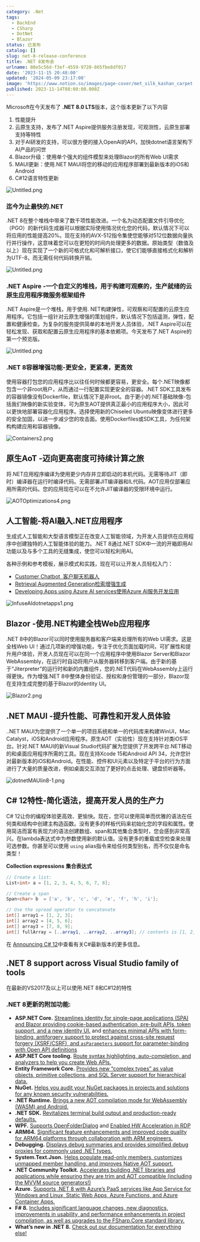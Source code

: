 ```yaml
---
category: .Net
tags:
  - BackEnd
  - CSharp
  - DotNet
  - Blazor
status: 已发布
catalog: []
slug: net-8-release-conference
title: .NET 8发布会
urlname: 80e5c56d-f3ef-4559-9720-865fbe8df017
date: '2023-11-15 20:48:00'
updated: '2024-05-09 23:17:00'
image: 'https://www.notion.so/images/page-cover/met_silk_kashan_carpet.jpg'
published: 2023-11-14T08:00:00.000Z
---
```


Microsoft在今天发布了 **.NET 8.0 LTS**版本，这个版本更新了以下内容

1. 性能提升
2. 云原生支持，发布了.NET Aspire提供服务注册发现，可观测性，云原生部署支持等特性
3. 对于AI研发的支持，可以很方便的接入OpenAI的API，加快dotnet语言架构下AI产品的问世
4. Blazor升级：使用单个强大的组件模型来处理Blazor的所有Web UI需求
5. MAUI更新：使用.NET MAUI将您的移动的应用程序部署到最新版本的iOS和Android
6. C#12语言特性更新

![Untitled.png](https://prod-files-secure.s3.us-west-2.amazonaws.com/5d24fe63-e567-4804-86f9-9fdc62e13082/10cda029-65af-4ea7-b30e-605b2d9e6c57/Untitled.png?X-Amz-Algorithm=AWS4-HMAC-SHA256&X-Amz-Content-Sha256=UNSIGNED-PAYLOAD&X-Amz-Credential=ASIAZI2LB466QQATD5WX%2F20250314%2Fus-west-2%2Fs3%2Faws4_request&X-Amz-Date=20250314T053746Z&X-Amz-Expires=3600&X-Amz-Security-Token=IQoJb3JpZ2luX2VjEJ3%2F%2F%2F%2F%2F%2F%2F%2F%2F%2FwEaCXVzLXdlc3QtMiJHMEUCIEKY1gtv7NMh%2BztPWKX8Jn4cakMYexv6imtj78eGEN5%2BAiEAjsE46psIZKZbej4Oa%2FcGt%2FqskL60fr4%2FcI%2BpnQnb0ZkqiAQI5v%2F%2F%2F%2F%2F%2F%2F%2F%2F%2FARAAGgw2Mzc0MjMxODM4MDUiDKFNitSixaCa3FcvECrcA2qZdsYjMO1hV%2FaEzJqnruduy28XDRdrALGGqfBWlzy2ky0%2B4t0FIRSG851Fscgx4G1ntf%2Fz%2FQSt6E1Q7tR7Nn0mvD7s68dVM7qWGSP2mxcuuV82daa71itz3bhzPGo6s%2BF1%2F34Lko1TStiGTqIUbOHtRBjBaWE1pifRM0fglR2yt18wh%2B1knNIVwTt7C%2FQRDpsHmEoSGpPH%2B%2BuXvki%2FsZDhPuLBiVs5mO8NX%2BwxwiGloEt56RE3GqqbCgntK6rxEZtA8ls60KgO5V30403ERw%2B3RHgqP2UGuREKtI%2F2daSnwnDQneyWQjV8B7MNnLa2b7CC9d6wJczmhNH4y1BaGML2nvQw0bVOwaxQxH%2FGdI57kOBw%2FCDsYF1%2BgvNzGU23oEv7VOUu8Tq284kLKPSFwvENvJslCT%2BCZuBKFQfCZtY%2Bvlc6lpPQOBXGLznzhHx8b4J%2FSG4EgE4tySYT3nP5MjqZtmOS7ASA4m3hXqlkKrjfSdIDpIi55NSqTiuuBudpUh1uH0SM9SFOorzeKv8qBjwmXME94%2FKxf%2BQLat5kuscudc1b2Enp%2Bxp0otPKVsLiVADySUXT80VcTAlctEXz0brJi%2FuZriGEsxiePdDwijYXtVh%2FYUcm%2FaxEzmQhMIL3zr4GOqUBrwwhX%2FGgO1srttI6Tts06NsoECoFqT7PH3XuaEiMR5wcT6hXdK6DHvT8AVLzLclOdXX4cANU878z7aBjBerCJEjYg57Kcx2x1G1qX%2FWcboX2EdvQioz8yFnRgbR8EiIqDShUT%2BgSiW06xudH2xBYgBNto6wUqzRsBTqAqTDx3x5kGWaHB9tip9yKseg3fId02SGM404PDj0VKIr966byqOBtwur6&X-Amz-Signature=610f80613729a491f43991eedc341cf61bc552ff085d88c1cdc8ad02db7f0a78&X-Amz-SignedHeaders=host&x-id=GetObject)


### **迄今为止最快的.NET**


.NET 8在整个堆栈中带来了数千项性能改进。一个名为动态配置文件引导优化（PGO）的新代码生成器可以根据实际使用情况优化您的代码，默认情况下可以将应用的性能提高20%。现在支持的AVX-512指令集使您能够对512位数据向量执行并行操作，这意味着您可以在更短的时间内处理更多的数据。原始类型（数值及以上）现在实现了一个新的可格式化和可解析接口，使它们能够直接格式化和解析为UTF-8，而无需任何代码转换开销。


![Untitled.png](https://prod-files-secure.s3.us-west-2.amazonaws.com/5d24fe63-e567-4804-86f9-9fdc62e13082/edcbf140-d619-4389-a4a6-f97c113ab9f2/Untitled.png?X-Amz-Algorithm=AWS4-HMAC-SHA256&X-Amz-Content-Sha256=UNSIGNED-PAYLOAD&X-Amz-Credential=ASIAZI2LB466QQATD5WX%2F20250314%2Fus-west-2%2Fs3%2Faws4_request&X-Amz-Date=20250314T053746Z&X-Amz-Expires=3600&X-Amz-Security-Token=IQoJb3JpZ2luX2VjEJ3%2F%2F%2F%2F%2F%2F%2F%2F%2F%2FwEaCXVzLXdlc3QtMiJHMEUCIEKY1gtv7NMh%2BztPWKX8Jn4cakMYexv6imtj78eGEN5%2BAiEAjsE46psIZKZbej4Oa%2FcGt%2FqskL60fr4%2FcI%2BpnQnb0ZkqiAQI5v%2F%2F%2F%2F%2F%2F%2F%2F%2F%2FARAAGgw2Mzc0MjMxODM4MDUiDKFNitSixaCa3FcvECrcA2qZdsYjMO1hV%2FaEzJqnruduy28XDRdrALGGqfBWlzy2ky0%2B4t0FIRSG851Fscgx4G1ntf%2Fz%2FQSt6E1Q7tR7Nn0mvD7s68dVM7qWGSP2mxcuuV82daa71itz3bhzPGo6s%2BF1%2F34Lko1TStiGTqIUbOHtRBjBaWE1pifRM0fglR2yt18wh%2B1knNIVwTt7C%2FQRDpsHmEoSGpPH%2B%2BuXvki%2FsZDhPuLBiVs5mO8NX%2BwxwiGloEt56RE3GqqbCgntK6rxEZtA8ls60KgO5V30403ERw%2B3RHgqP2UGuREKtI%2F2daSnwnDQneyWQjV8B7MNnLa2b7CC9d6wJczmhNH4y1BaGML2nvQw0bVOwaxQxH%2FGdI57kOBw%2FCDsYF1%2BgvNzGU23oEv7VOUu8Tq284kLKPSFwvENvJslCT%2BCZuBKFQfCZtY%2Bvlc6lpPQOBXGLznzhHx8b4J%2FSG4EgE4tySYT3nP5MjqZtmOS7ASA4m3hXqlkKrjfSdIDpIi55NSqTiuuBudpUh1uH0SM9SFOorzeKv8qBjwmXME94%2FKxf%2BQLat5kuscudc1b2Enp%2Bxp0otPKVsLiVADySUXT80VcTAlctEXz0brJi%2FuZriGEsxiePdDwijYXtVh%2FYUcm%2FaxEzmQhMIL3zr4GOqUBrwwhX%2FGgO1srttI6Tts06NsoECoFqT7PH3XuaEiMR5wcT6hXdK6DHvT8AVLzLclOdXX4cANU878z7aBjBerCJEjYg57Kcx2x1G1qX%2FWcboX2EdvQioz8yFnRgbR8EiIqDShUT%2BgSiW06xudH2xBYgBNto6wUqzRsBTqAqTDx3x5kGWaHB9tip9yKseg3fId02SGM404PDj0VKIr966byqOBtwur6&X-Amz-Signature=d6f391edf24e3e73ea22455802bf9b7c61f4a18b0f442ad93892022bde1b56e8&X-Amz-SignedHeaders=host&x-id=GetObject)


### **.NET Aspire -一个自定义的堆栈，用于构建可观察的，生产就绪的云原生应用程序微服务框架组件**


.NET Aspire是一个堆栈，用于使用. NET构建弹性，可观察和可配置的云原生应用程序。它包括一组针对云原生增强的策划组件，默认情况下包括遥测，弹性，配置和健康检查。为复杂的服务提供简单的本地开发人员体验，.NET Aspire可以在轻松发现、获取和配置云原生应用程序的基本依赖项。今天发布了.NET Aspire的第一个预览版。


![Untitled.png](https://prod-files-secure.s3.us-west-2.amazonaws.com/5d24fe63-e567-4804-86f9-9fdc62e13082/ff6a34d3-ac25-412d-9204-a7263d00528f/Untitled.png?X-Amz-Algorithm=AWS4-HMAC-SHA256&X-Amz-Content-Sha256=UNSIGNED-PAYLOAD&X-Amz-Credential=ASIAZI2LB466QQATD5WX%2F20250314%2Fus-west-2%2Fs3%2Faws4_request&X-Amz-Date=20250314T053746Z&X-Amz-Expires=3600&X-Amz-Security-Token=IQoJb3JpZ2luX2VjEJ3%2F%2F%2F%2F%2F%2F%2F%2F%2F%2FwEaCXVzLXdlc3QtMiJHMEUCIEKY1gtv7NMh%2BztPWKX8Jn4cakMYexv6imtj78eGEN5%2BAiEAjsE46psIZKZbej4Oa%2FcGt%2FqskL60fr4%2FcI%2BpnQnb0ZkqiAQI5v%2F%2F%2F%2F%2F%2F%2F%2F%2F%2FARAAGgw2Mzc0MjMxODM4MDUiDKFNitSixaCa3FcvECrcA2qZdsYjMO1hV%2FaEzJqnruduy28XDRdrALGGqfBWlzy2ky0%2B4t0FIRSG851Fscgx4G1ntf%2Fz%2FQSt6E1Q7tR7Nn0mvD7s68dVM7qWGSP2mxcuuV82daa71itz3bhzPGo6s%2BF1%2F34Lko1TStiGTqIUbOHtRBjBaWE1pifRM0fglR2yt18wh%2B1knNIVwTt7C%2FQRDpsHmEoSGpPH%2B%2BuXvki%2FsZDhPuLBiVs5mO8NX%2BwxwiGloEt56RE3GqqbCgntK6rxEZtA8ls60KgO5V30403ERw%2B3RHgqP2UGuREKtI%2F2daSnwnDQneyWQjV8B7MNnLa2b7CC9d6wJczmhNH4y1BaGML2nvQw0bVOwaxQxH%2FGdI57kOBw%2FCDsYF1%2BgvNzGU23oEv7VOUu8Tq284kLKPSFwvENvJslCT%2BCZuBKFQfCZtY%2Bvlc6lpPQOBXGLznzhHx8b4J%2FSG4EgE4tySYT3nP5MjqZtmOS7ASA4m3hXqlkKrjfSdIDpIi55NSqTiuuBudpUh1uH0SM9SFOorzeKv8qBjwmXME94%2FKxf%2BQLat5kuscudc1b2Enp%2Bxp0otPKVsLiVADySUXT80VcTAlctEXz0brJi%2FuZriGEsxiePdDwijYXtVh%2FYUcm%2FaxEzmQhMIL3zr4GOqUBrwwhX%2FGgO1srttI6Tts06NsoECoFqT7PH3XuaEiMR5wcT6hXdK6DHvT8AVLzLclOdXX4cANU878z7aBjBerCJEjYg57Kcx2x1G1qX%2FWcboX2EdvQioz8yFnRgbR8EiIqDShUT%2BgSiW06xudH2xBYgBNto6wUqzRsBTqAqTDx3x5kGWaHB9tip9yKseg3fId02SGM404PDj0VKIr966byqOBtwur6&X-Amz-Signature=2a65141af70312d31ec38e043487b48c927c82d9e680eb4be3a6549e7ed29776&X-Amz-SignedHeaders=host&x-id=GetObject)


### **.NET 8容器增强功能-更安全，更紧凑，更高效**


使用容器打包您的应用程序比以往任何时候都更容易，更安全。每个.NET映像都包含一个非root用户，从而通过一行配置实现更安全的容器。.NET SDK工具发布的容器镜像没有Dockerfile，默认情况下是非root。由于更小的.NET基础映像-包括我们映像的新实验变体，可为原生AOT提供真正最小的应用程序大小，因此可以更快地部署容器化应用程序。选择使用新的Chiseled Ubuntu映像变体进行更多的安全加固，以进一步减少您的攻击面。使用Dockerfiles或SDK工具，为任何架构构建应用和容器镜像。


![Containers2.png](https://devblogs.microsoft.com/dotnet/wp-content/uploads/sites/10/2023/11/Containers2.png)


## 原生AoT -迈向更高密度可持续计算之旅


将.NET应用程序编译为使用更少内存并立即启动的本机代码。无需等待JIT（即时）编译器在运行时编译代码。无需部署JIT编译器和IL代码。AOT应用仅部署应用所需的代码。您的应用现在可以在不允许JIT编译器的受限环境中运行。


![AOTOptimizations4.png](https://devblogs.microsoft.com/dotnet/wp-content/uploads/sites/10/2023/11/AOTOptimizations4.png)


## 人工智能-将AI融入.NET应用程序


生成式人工智能和大型语言模型正在改变人工智能领域，为开发人员提供在应用程序中创建独特的人工智能体验的能力。.NET 8通过.NET SDK中一流的开箱即用AI功能以及与多个工具的无缝集成，使您可以轻松利用AI。


各种示例和参考模板，展示模式和实践，现在可以让开发人员轻松入门：

- [Customer Chatbot](https://github.com/dotnet/eShop)[ ](https://github.com/dotnet/eShop)[ 客户聊天机器人](https://github.com/dotnet/eShop)
- [Retrieval Augmented Generation](https://github.com/Azure-Samples/azure-search-openai-demo-csharp)[检索增强生成](https://github.com/Azure-Samples/azure-search-openai-demo-csharp)
- [Developing Apps using Azure AI services](https://devblogs.microsoft.com/dotnet/demystifying-retrieval-augmented-generation-with-dotnet/)[使用Azure AI服务开发应用](https://devblogs.microsoft.com/dotnet/demystifying-retrieval-augmented-generation-with-dotnet/)

![InfuseAIdotnetapps1.png](https://devblogs.microsoft.com/dotnet/wp-content/uploads/sites/10/2023/11/InfuseAIdotnetapps1.png)


## Blazor -使用.NET构建全栈Web应用程序


.NET 8中的Blazor可以同时使用服务器和客户端来处理所有的Web UI需求。这是全栈Web UI！通过几项新的增强功能，专注于优化页面加载时间，可扩展性和提升用户体验，开发人员现在可以在同一个应用程序中使用Blazor Server和Blazor WebAssembly，在运行时自动将用户从服务器转移到客户端。由于新的基于“Jiterpreter”的运行时和新的内置组件，您的.NET代码在WebAssembly上运行得更快。作为增强.NET 8中整体身份验证、授权和身份管理的一部分，Blazor现在支持生成完整的基于Blazor的Identity UI。


![Blazor2.png](https://devblogs.microsoft.com/dotnet/wp-content/uploads/sites/10/2023/11/Blazor2.png)


## .NET MAUI -提升性能、可靠性和开发人员体验


..NET MAUI为您提供了一个单一的项目系统和单一的代码库来构建WinUI，Mac Catalyst，iOS和Android应用程序。原生AOT（实验性）现在支持针对类iOS平台。针对.NET MAUI的新Visual Studio代码扩展为您提供了开发跨平台.NET移动的和桌面应用程序所需的工具。现在支持Xcode 15和Android API 34，允许您针对最新版本的iOS和Android。在性能、控件和UI元素以及特定于平台的行为方面进行了大量的质量改进，例如桌面交互添加了更好的点击处理、键盘侦听器等。


![dotnetMAUIin8-1.png](https://devblogs.microsoft.com/dotnet/wp-content/uploads/sites/10/2023/11/dotnetMAUIin8-1.png)


## C# 12特性-简化语法，提高开发人员的生产力


C# 12让你的编程体验更高效、更愉快。现在，您可以使用简单而优雅的语法在任何类和结构中创建主构造函数。没有更多的样板代码来初始化您的字段和属性。使用简洁而富有表现力的语法创建数组、span和其他集合类型时，您会感到非常高兴。在lambda表达式中为参数使用新的默认值。没有更多的重载或空检查来处理可选参数。你甚至可以使用 `using` alias指令来给任何类型别名，而不仅仅是命名类型！


**Collection expressions** **集合表达式**


```c#
// Create a list:
List<int> a = [1, 2, 3, 4, 5, 6, 7, 8];

// Create a span
Span<char> b  = ['a', 'b', 'c', 'd', 'e', 'f', 'h', 'i'];

// Use the spread operator to concatenate
int[] array1 = [1, 2, 3];
int[] array2 = [4, 5, 6];
int[] array3 = [7, 8, 9];
int[] fullArray = [..array1, ..array2, ..array3]; // contents is [1, 2, 3, 4, 5, 6, 7, 8, 9]
```


在 [Announcing C# 12](https://devblogs.microsoft.com/dotnet/announcing-csharp-12)中查看有关C#最新版本的更多信息。


## .NET 8 support across Visual Studio family of tools


在最新的VS2017及以上可以使用.NET 8和C#12的特性


### .NET 8更新的附加功能:

- **ASP.NET Core.** [Streamlines identity for single-page applications (SPA) and Blazor providing cookie-based authentication, pre-built APIs, token support, and a new identity UI.](https://devblogs.microsoft.com/dotnet/whats-new-with-identity-in-dotnet-8/) and [enhances minimal APIs with form-binding, antiforgery support to protect against cross-site request forgery (XSRF/CSRF), and ](https://learn.microsoft.com/aspnet/core/release-notes/aspnetcore-8.0#minimal-apis)[`asParameters`](https://learn.microsoft.com/aspnet/core/release-notes/aspnetcore-8.0#minimal-apis)[ support for parameter-binding with Open API definitions](https://learn.microsoft.com/aspnet/core/release-notes/aspnetcore-8.0#minimal-apis)
- **ASP.NET Core tooling.** [Route syntax highlighting, auto-completion, and analyzers to help you create Web APIs.](https://devblogs.microsoft.com/dotnet/aspnet-core-route-tooling-dotnet-8/)
- **Entity Framework Core.** [Provides new “complex types” as value objects, primitive collections, and SQL Server support for hierarchical data.](https://devblogs.microsoft.com/dotnet/announcing-ef8-rc2/)
- **NuGet.** [Helps you audit your NuGet packages in projects and solutions for any known security vulnerabilities.](https://learn.microsoft.com/nuget/concepts/auditing-packages)
- **.NET Runtime.** [Brings a new AOT compilation mode for WebAssembly (WASM) and Android.](https://devblogs.microsoft.com/dotnet/announcing-dotnet-8-rc1/#androidstripilafteraot-mode-on-android)
- **.NET SDK.** [Revitalizes terminal build output and production-ready defaults.](https://learn.microsoft.com/dotnet/core/whats-new/dotnet-8#net-sdk)
- **WPF.** [Supports OpenFolderDialog](https://devblogs.microsoft.com/dotnet/wpf-file-dialog-improvements-in-dotnet-8/) and [Enabled HW Acceleration in RDP](https://devblogs.microsoft.com/dotnet/announcing-dotnet-8-rc1/#wpf-hardware-acceleration-in-rdp)
- **ARM64.** [Significant feature enhancements and improved code quality for ARM64 platforms through collaboration with ARM engineers.](https://devblogs.microsoft.com/dotnet/this-arm64-performance-in-dotnet-8/)
- **Debugging.** [Displays debug summaries and provides simplified debug proxies for commonly used .NET types.](https://devblogs.microsoft.com/dotnet/debugging-enhancements-in-dotnet-8/)
- **System.Text.Json.** [Helps populate read-only members, customizes unmapped member handling, and improves Native AOT support.](https://devblogs.microsoft.com/dotnet/system-text-json-in-dotnet-8/)
- **.NET Community Toolkit.** [Accelerates building .NET libraries and applications while ensuring they are trim and AOT compatible (including the MVVM source generators!)](https://devblogs.microsoft.com/dotnet/announcing-the-dotnet-community-toolkit-821/)
- **Azure.** [Supports .NET 8 with Azure’s PaaS services like App Service for Windows and Linux, Static Web Apps, Azure Functions, and Azure Container Apps.](https://aka.ms/appservice-dotnet8)
- **F# 8.** [Includes significant language changes, new diagnostics, improvements in usability, and performance enhancements in project compilation, as well as upgrades to the FSharp.Core standard library.](https://devblogs.microsoft.com/dotnet/announcing-fsharp-8/)
- **What’s new in .NET 8.** [Check out our documentation for everything else!](https://learn.microsoft.com/dotnet/core/whats-new/dotnet-8)
